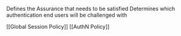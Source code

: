 
Defines the Assurance that needs to be satisfied
Determines which authentication end users will be challenged with

[[Global Session Policy]]
[[AuthN Policy]]